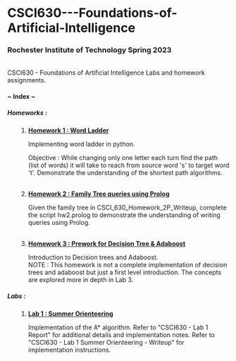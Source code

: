 # CSCI630---Foundations-of-Artificial-Intelligence
<h3>Rochester Institute of Technology Spring 2023</h3>
<br>
CSCI630 - Foundations of Artificial Intelligence Labs and homework assignments.

<h4><b> ~ Index ~ </b></h4>
<h5> Homeworks : </h5>
<ol>

1. <b>[Homework 1 : Word Ladder](Homework%201%20-%20Word%20Ladder)</b>
   <p>Implementing word ladder in python. </p>
   <p>Objective : While changing only one letter each turn find the path 
   (list of words) it will take to reach from source word 's' to target word 
   't'. Demonstrate the understanding of the shortest path algorithms.</p>
   <br>
2. <b>[Homework 2 : Family Tree queries using Prolog](Homework%202%20-%20Family%20Tree%20queries%20using%20Prolog)</b>
    <p>Given the family tree in CSCI_630_Homework_2P_Writeup, complete the 
   script hw2.prolog to demonstrate the understanding of writing queries 
   using Prolog.</p>
   <br>
3. <b>[Homework 3 : Prework for Decision Tree & Adaboost](Homework%203%20-%20%20Prework%20for%20Decision%20trees%20&%20Adaboost)</b> 
   <p>Introduction to Decision trees and Adaboost. <br>NOTE : This homework 
   is not a complete implementation of decision trees and adaboost but just 
   a first level introduction. The concepts are explored more in depth in 
   Lab 3.</p>
</ol>

<h5> Labs : </h5>
<ol>

1. <b>[Lab 1 : Summer Orienteering](Lab%201%20-%20Summer%20Orienteering)</b>
   <p>Implementation of the A* algorithm. Refer to "CSCI630 - Lab 1 Report" 
   for additional details and implementation notes.
   Refer to "CSCI630 - Lab 1 Summer Orienteering - Writeup" for 
   implementation instructions.
   </p>

</ol>
